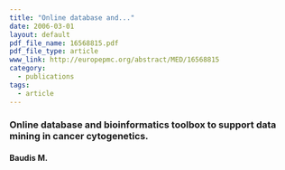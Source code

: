 ```yaml
---
title: "Online database and..."
date: 2006-03-01
layout: default
pdf_file_name: 16568815.pdf
pdf_file_type: article
www_link: http://europepmc.org/abstract/MED/16568815
category:
  - publications
tags:
  - article
---
```


### Online database and bioinformatics toolbox to support data mining in cancer cytogenetics.
#### Baudis M.
